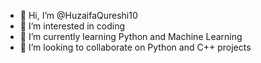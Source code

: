 - 👋 Hi, I’m @HuzaifaQureshi10
- 👀 I’m interested in coding
- 🌱 I’m currently learning Python and Machine Learning
- 💞️ I’m looking to collaborate on Python and C++ projects

<!---
HuzaifaQureshi10/HuzaifaQureshi10 is a ✨ special ✨ repository because its `README.md` (this file) appears on your GitHub profile.
You can click the Preview link to take a look at your changes.
--->
